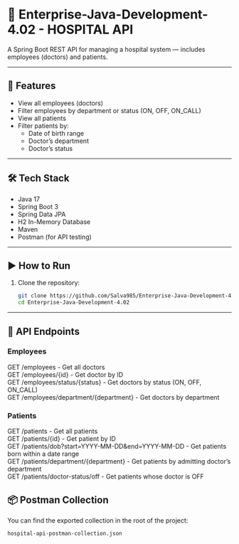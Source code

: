 # 🏥 Enterprise-Java-Development-4.02 - HOSPITAL API

A Spring Boot REST API for managing a hospital system — includes employees (doctors) and patients. 

---

## 🚀 Features

- View all employees (doctors)
- Filter employees by department or status (ON, OFF, ON_CALL)
- View all patients
- Filter patients by:
  - Date of birth range
  - Doctor’s department
  - Doctor’s status

---

## 🛠️ Tech Stack

- Java 17
- Spring Boot 3
- Spring Data JPA
- H2 In-Memory Database
- Maven
- Postman (for API testing)

---

## ▶️ How to Run

1. Clone the repository:
   ```bash
   git clone https://github.com/Salva985/Enterprise-Java-Development-4.02.git
   cd Enterprise-Java-Development-4.02

---

## 🧪 API Endpoints

### Employees

GET /employees - Get all doctors <br>
GET /employees/{id} - Get doctor by ID <br>
GET /employees/status/{status} - Get doctors by status (ON, OFF, ON_CALL) <br>
GET /employees/department/{department} - Get doctors by department <br>

### Patients

GET /patients - Get all patients <br>
GET /patients/{id} - Get patient by ID <br>
GET /patients/dob?start=YYYY-MM-DD&end=YYYY-MM-DD - Get patients born within a date range <br>
GET /patients/department/{department} - Get patients by admitting doctor’s department <br>
GET /patients/doctor-status/off - Get patients whose doctor is OFF <br>

## 📦 Postman Collection

You can find the exported collection in the root of the project:
```bash
hospital-api-postman-collection.json


